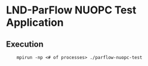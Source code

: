 # LND-ParFlow NUOPC Test Application

## Execution
```
    mpirun -np <# of processes> ./parflow-nuopc-test
```
